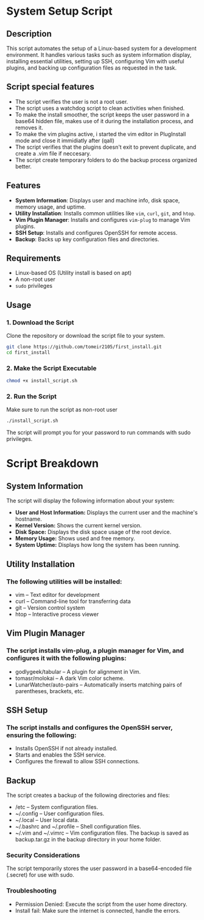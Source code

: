 # System Setup Script

## Description
This script automates the setup of a Linux-based system for a development environment. 
It handles various tasks such as system information display, installing essential utilities, setting up SSH, configuring Vim with useful plugins, 
and backing up configuration files as requested in the task.

## Script special features
- The script verifies the user is not a root user.
- The script uses a watchdog script to clean activities when finished.
- To make the install smoother, the script keeps the user password in a base64 hidden file, makes use of it during the installation process, and removes it.
- To make the vim plugins active, i started the vim editor in PlugInstall mode and close it immidiatly after (qall)
- The script verifies that the plugins doesn't exit to prevent duplicate, and create a .vim file if neccesary.
- The script create temporary folders to do the backup process organized better.
  
## Features
- **System Information**: Displays user and machine info, disk space, memory usage, and uptime.
- **Utility Installation**: Installs common utilities like `vim`, `curl`, `git`, and `htop`.
- **Vim Plugin Manager**: Installs and configures `vim-plug` to manage Vim plugins.
- **SSH Setup**: Installs and configures OpenSSH for remote access.
- **Backup**: Backs up key configuration files and directories.

## Requirements
- Linux-based OS (Utility install is based on apt)
- A non-root user
- `sudo` privileges

## Usage

### **1. Download the Script**
Clone the repository or download the script file to your system.
```bash
git clone https://github.com/tomeir2105/first_install.git
cd first_install
```
### **2. Make the Script Executable**
```bash
chmod +x install_script.sh
``` 
### **2. Run the Script**
Make sure to run the script as non-root user
```bash
./install_script.sh
```
The script will prompt you for your password to run commands with sudo privileges.
# Script Breakdown
## System Information
The script will display the following information about your system:
- **User and Host Information:** Displays the current user and the machine's hostname.
- **Kernel Version:** Shows the current kernel version.
- **Disk Space:** Displays the disk space usage of the root device.
- **Memory Usage:** Shows used and free memory.
- **System Uptime:** Displays how long the system has been running.

## Utility Installation

### The following utilities will be installed:

- vim – Text editor for development
- curl – Command-line tool for transferring data
- git – Version control system
- htop – Interactive process viewer

## Vim Plugin Manager
### The script installs vim-plug, a plugin manager for Vim, and configures it with the following plugins:
- godlygeek/tabular – A plugin for alignment in Vim.
- tomasr/molokai – A dark Vim color scheme.
- LunarWatcher/auto-pairs – Automatically inserts matching pairs of parentheses, brackets, etc.

## SSH Setup
### The script installs and configures the OpenSSH server, ensuring the following:
- Installs OpenSSH if not already installed.
- Starts and enables the SSH service.
- Configures the firewall to allow SSH connections.

## Backup
The script creates a backup of the following directories and files:
- /etc – System configuration files.
- ~/.config – User configuration files.
- ~/.local – User local data.
- ~/.bashrc and ~/.profile – Shell configuration files.
- ~/.vim and ~/.vimrc – Vim configuration files.
The backup is saved as backup.tar.gz in the backup directory in your home folder.

### Security Considerations
The script temporarily stores the user password in a base64-encoded file (.secret) for use with sudo. 

### Troubleshooting
- Permission Denied: Execute the script from the user home directory.
- Install fail: Make sure the internet is connected, handle the errors.




